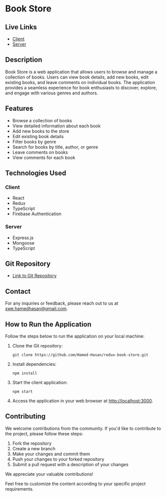 # Book Store

## Live Links
- [Client](https://book-store-a1918.web.app/)
- [Server](https://redux-book-store-server.vercel.app/)

## Description
Book Store is a web application that allows users to browse and manage a collection of books. Users can view book details, add new books, edit existing books, and leave comments on individual books. The application provides a seamless experience for book enthusiasts to discover, explore, and engage with various genres and authors.

## Features
- Browse a collection of books
- View detailed information about each book
- Add new books to the store
- Edit existing book details
- Filter books by genre
- Search for books by title, author, or genre
- Leave comments on books
- View comments for each book

## Technologies Used

### Client
- React
- Redux
- TypeScript
- Firebase Authentication

### Server
- Express.js
- Mongoose
- TypeScript

## Git Repository
- [Link to Git Repository](https://github.com/Hamed-Hasan/redux-book-store.git)

## Contact
For any inquiries or feedback, please reach out to us at [swe.hamedhasan@gmail.com](swe.hamedhasan@gmail.com).

## How to Run the Application
Follow the steps below to run the application on your local machine:

1. Clone the Git repository:
   ```shell
   git clone https://github.com/Hamed-Hasan/redux-book-store.git
   ```

2. Install dependencies:
   ```shell
   npm install
   ```

3. Start the client application:
   ```shell
   npm start
   ```

8. Access the application in your web browser at [http://localhost:3000](http://localhost:3000).

## Contributing
We welcome contributions from the community. If you'd like to contribute to the project, please follow these steps:

1. Fork the repository
2. Create a new branch
3. Make your changes and commit them
4. Push your changes to your forked repository
5. Submit a pull request with a description of your changes

We appreciate your valuable contributions!

Feel free to customize the content according to your specific project requirements.